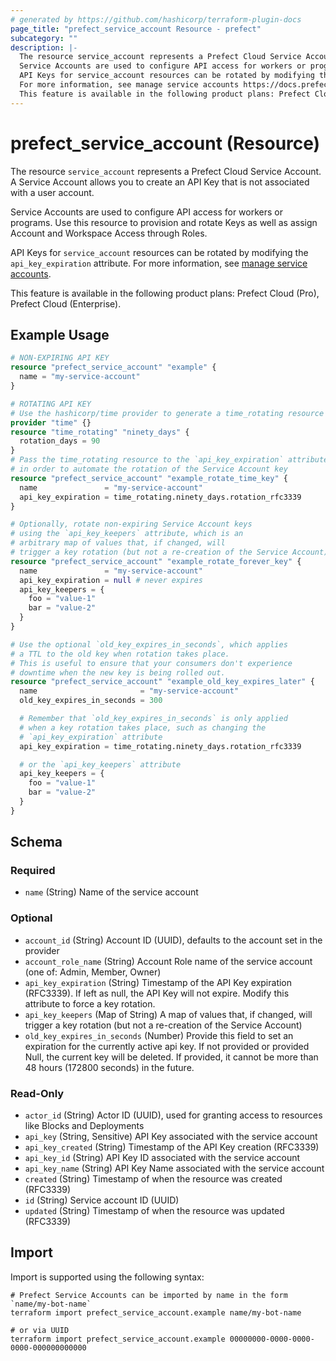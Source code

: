 ```yaml
---
# generated by https://github.com/hashicorp/terraform-plugin-docs
page_title: "prefect_service_account Resource - prefect"
subcategory: ""
description: |-
  The resource service_account represents a Prefect Cloud Service Account. A Service Account allows you to create an API Key that is not associated with a user account.
  Service Accounts are used to configure API access for workers or programs. Use this resource to provision and rotate Keys as well as assign Account and Workspace Access through Roles.
  API Keys for service_account resources can be rotated by modifying the api_key_expiration attribute.
  For more information, see manage service accounts https://docs.prefect.io/v3/manage/cloud/manage-users/service-accounts.
  This feature is available in the following product plans: Prefect Cloud (Pro), Prefect Cloud (Enterprise).
---
```


# prefect_service_account (Resource)

The resource `service_account` represents a Prefect Cloud Service Account. A Service Account allows you to create an API Key that is not associated with a user account.

Service Accounts are used to configure API access for workers or programs. Use this resource to provision and rotate Keys as well as assign Account and Workspace Access through Roles.

API Keys for `service_account` resources can be rotated by modifying the `api_key_expiration` attribute.
For more information, see [manage service accounts](https://docs.prefect.io/v3/manage/cloud/manage-users/service-accounts).

This feature is available in the following product plans: Prefect Cloud (Pro), Prefect Cloud (Enterprise).

## Example Usage

```terraform
# NON-EXPIRING API KEY
resource "prefect_service_account" "example" {
  name = "my-service-account"
}

# ROTATING API KEY
# Use the hashicorp/time provider to generate a time_rotating resource
provider "time" {}
resource "time_rotating" "ninety_days" {
  rotation_days = 90
}
# Pass the time_rotating resource to the `api_key_expiration` attribute
# in order to automate the rotation of the Service Account key
resource "prefect_service_account" "example_rotate_time_key" {
  name               = "my-service-account"
  api_key_expiration = time_rotating.ninety_days.rotation_rfc3339
}

# Optionally, rotate non-expiring Service Account keys
# using the `api_key_keepers` attribute, which is an
# arbitrary map of values that, if changed, will
# trigger a key rotation (but not a re-creation of the Service Account)
resource "prefect_service_account" "example_rotate_forever_key" {
  name               = "my-service-account"
  api_key_expiration = null # never expires
  api_key_keepers = {
    foo = "value-1"
    bar = "value-2"
  }
}

# Use the optional `old_key_expires_in_seconds`, which applies
# a TTL to the old key when rotation takes place.
# This is useful to ensure that your consumers don't experience
# downtime when the new key is being rolled out.
resource "prefect_service_account" "example_old_key_expires_later" {
  name                       = "my-service-account"
  old_key_expires_in_seconds = 300

  # Remember that `old_key_expires_in_seconds` is only applied
  # when a key rotation takes place, such as changing the
  # `api_key_expiration` attribute
  api_key_expiration = time_rotating.ninety_days.rotation_rfc3339

  # or the `api_key_keepers` attribute
  api_key_keepers = {
    foo = "value-1"
    bar = "value-2"
  }
}
```

<!-- schema generated by tfplugindocs -->
## Schema

### Required

- `name` (String) Name of the service account

### Optional

- `account_id` (String) Account ID (UUID), defaults to the account set in the provider
- `account_role_name` (String) Account Role name of the service account (one of: Admin, Member, Owner)
- `api_key_expiration` (String) Timestamp of the API Key expiration (RFC3339). If left as null, the API Key will not expire. Modify this attribute to force a key rotation.
- `api_key_keepers` (Map of String) A map of values that, if changed, will trigger a key rotation (but not a re-creation of the Service Account)
- `old_key_expires_in_seconds` (Number) Provide this field to set an expiration for the currently active api key. If not provided or provided Null, the current key will be deleted. If provided, it cannot be more than 48 hours (172800 seconds) in the future.

### Read-Only

- `actor_id` (String) Actor ID (UUID), used for granting access to resources like Blocks and Deployments
- `api_key` (String, Sensitive) API Key associated with the service account
- `api_key_created` (String) Timestamp of the API Key creation (RFC3339)
- `api_key_id` (String) API Key ID associated with the service account
- `api_key_name` (String) API Key Name associated with the service account
- `created` (String) Timestamp of when the resource was created (RFC3339)
- `id` (String) Service account ID (UUID)
- `updated` (String) Timestamp of when the resource was updated (RFC3339)

## Import

Import is supported using the following syntax:

```shell
# Prefect Service Accounts can be imported by name in the form `name/my-bot-name`
terraform import prefect_service_account.example name/my-bot-name

# or via UUID
terraform import prefect_service_account.example 00000000-0000-0000-0000-000000000000
```
